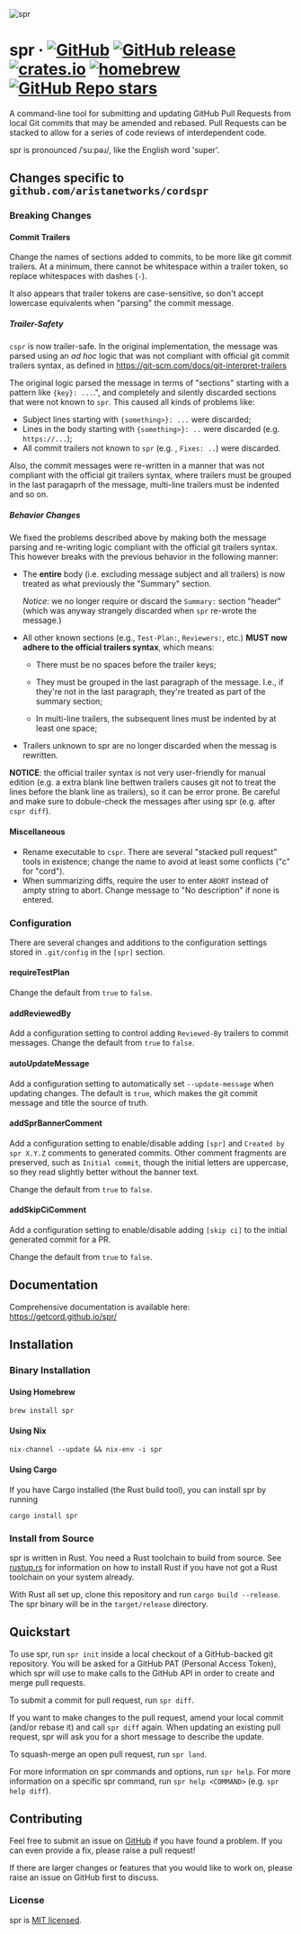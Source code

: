 
![spr](./docs/spr.svg)

# spr &middot; [![GitHub](https://img.shields.io/github/license/getcord/spr)](https://img.shields.io/github/license/getcord/spr) [![GitHub release](https://img.shields.io/github/v/release/getcord/spr?include_prereleases)](https://github.com/getcord/spr/releases) [![crates.io](https://img.shields.io/crates/v/spr.svg)](https://crates.io/crates/spr) [![homebrew](https://img.shields.io/homebrew/v/spr.svg)](https://formulae.brew.sh/formula/spr) [![GitHub Repo stars](https://img.shields.io/github/stars/getcord/spr?style=social)](https://github.com/getcord/spr)

A command-line tool for submitting and updating GitHub Pull Requests from local
Git commits that may be amended and rebased. Pull Requests can be stacked to
allow for a series of code reviews of interdependent code.

spr is pronounced /ˈsuːpəɹ/, like the English word 'super'.

## Changes specific to `github.com/aristanetworks/cordspr`

### Breaking Changes

#### Commit Trailers

Change the names of sections added to commits, to be more like git commit trailers.
At a minimum, there cannot be whitespace within a trailer token, so replace whitespaces with
dashes (`-`).

It also appears that trailer tokens are case-sensitive, so don't accept lowercase equivalents
when "parsing" the commit message.

##### Trailer-Safety

`cspr` is now trailer-safe. In the original implementation, the message was parsed using an
_ad hoc_ logic that was not compliant with official git commit trailers syntax, as defined in
https://git-scm.com/docs/git-interpret-trailers

The original logic parsed the message in terms of "sections" starting with a pattern like
 `{key}: ...`.", and completely and silently discarded sections that were not known to `spr`.
 This caused all kinds of problems like:

- Subject lines starting with `{something>}: ...` were discarded;
- Lines in the body starting with `{something>}: ..` were discarded (e.g. `https://...`);
- All commit trailers not known to `spr` (e.g. , `Fixes: ..`) were discarded.

Also, the commit messages were re-written in a manner that was not compliant with the
official git trailers syntax, where trailers must be grouped in the last paragaprh of the message,
multi-line trailers must be indented and so on.

##### Behavior Changes

We fixed the problems described above by making both the message parsing and re-writing
logic compliant with the official git trailers syntax. This however breaks with the previous behavior
in the following manner:

- The **entire** body (i.e. excluding message subject and all trailers) is now treated as what
  previously the "Summary" section.

  _Notice_: we no longer require or discard the `Summary:` section "header" (which was anyway
   strangely discarded when `spr` re-wrote the message.)

- All other known sections (e.g., `Test-Plan:`, `Reviewers:`, etc.)
  **MUST now adhere to the official trailers syntax**, which means:

  - There must be no spaces before the trailer keys;

  - They must be grouped in the last paragraph of the message. I.e., if they're not in the last
    paragraph, they're treated as part  of the summary section;

  - In multi-line trailers, the subsequent lines must be indented  by at least one space;

- Trailers unknown to spr are no longer discarded when the messag is rewritten.

**NOTICE**: the official trailer syntax is not very user-friendly for manual edition (e.g.
a extra blank line bettwen trailers causes git not to treat the lines before the blank
line as trailers), so it can be error prone. Be careful and make sure to dobule-check
the messages after using spr (e.g. after `cspr diff`).

#### Miscellaneous

- Rename executable to `cspr`.  There are several "stacked pull request" tools in existence;
change the name to avoid at least some conflicts ("c" for "cord").
- When summarizing diffs, require the user to enter `ABORT` instead of ampty string to abort.
Change message to "No description" if none is entered.

### Configuration

There are several changes and additions to the configuration settings stored in `.git/config`
in the `[spr]` section.

#### requireTestPlan

Change the default from `true` to `false`.

#### addReviewedBy

Add a configuration setting to control adding `Reviewed-By` trailers to commit messages.
Change the default from `true` to `false`.

#### autoUpdateMessage

Add a configuration setting to automatically set `--update-message` when updating changes.
The default is `true`, which makes the git commit message and title the source of truth.

#### addSprBannerComment

Add a configuration setting to enable/disable adding `[spr]` and `Created by spr X.Y.Z`
comments to generated commits.  Other comment fragments are preserved, such as `Initial commit`,
though the initial letters are uppercase, so they read slightly better without the banner text.

Change the default from `true` to `false`.

#### addSkipCiComment

Add a configuration setting to enable/disable adding `[skip ci]` to the initial generated commit
for a PR.

Change the default from `true` to `false`.

## Documentation

Comprehensive documentation is available here: https://getcord.github.io/spr/

## Installation

### Binary Installation

#### Using Homebrew

```shell
brew install spr
```

#### Using Nix

```shell
nix-channel --update && nix-env -i spr
```

#### Using Cargo

If you have Cargo installed (the Rust build tool), you can install spr by running

```shell
cargo install spr
```

### Install from Source

spr is written in Rust. You need a Rust toolchain to build from source. See [rustup.rs](https://rustup.rs) for information on how to install Rust if you have not got a Rust toolchain on your system already.

With Rust all set up, clone this repository and run `cargo build --release`. The spr binary will be in the `target/release` directory.

## Quickstart

To use spr, run `spr init` inside a local checkout of a GitHub-backed git repository. You will be asked for a GitHub PAT (Personal Access Token), which spr will use to make calls to the GitHub API in order to create and merge pull requests.

To submit a commit for pull request, run `spr diff`.

If you want to make changes to the pull request, amend your local commit (and/or rebase it) and call `spr diff` again. When updating an existing pull request, spr will ask you for a short message to describe the update.

To squash-merge an open pull request, run `spr land`.

For more information on spr commands and options, run `spr help`. For more information on a specific spr command, run `spr help <COMMAND>` (e.g. `spr help diff`).

## Contributing

Feel free to submit an issue on [GitHub](https://github.com/getcord/spr) if you have found a problem. If you can even provide a fix, please raise a pull request!

If there are larger changes or features that you would like to work on, please raise an issue on GitHub first to discuss.

### License

spr is [MIT licensed](./LICENSE).
